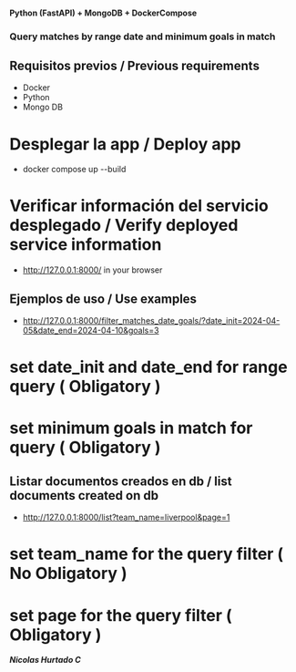   #### Python (FastAPI) + MongoDB + DockerCompose
### Query matches by range date and minimum goals in match
## Requisitos previos / Previous requirements

- Docker
- Python
- Mongo DB

# Desplegar la app / Deploy app
- docker compose up --build

# Verificar información del servicio desplegado / Verify deployed service information
- http://127.0.0.1:8000/ in your browser
  
## Ejemplos de uso / Use examples
- http://127.0.0.1:8000/filter_matches_date_goals/?date_init=2024-04-05&date_end=2024-04-10&goals=3 
# set date_init and date_end for range query ( Obligatory )
# set minimum goals in match for query ( Obligatory )

## Listar documentos creados en db / list documents created on db
- http://127.0.0.1:8000/list?team_name=liverpool&page=1
# set team_name for the query filter ( No Obligatory )
# set page for the query filter ( Obligatory )



***Nicolas Hurtado C***
